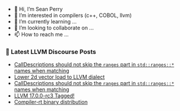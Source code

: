 - 👋 Hi, I’m Sean Perry
- 👀 I’m interested in compilers (c++, COBOL, llvm)
- 🌱 I’m currently learning ...
- 💞️ I’m looking to collaborate on ...
- 📫 How to reach me ...

<!---
s66perry/s66perry is a ✨ special ✨ repository because its `README.md` (this file) appears on your GitHub profile.
You can click the Preview link to take a look at your changes.
--->
### 📕 Latest LLVM Discourse Posts

<!-- DISCOURSE-LLVM:START -->
- [CallDescriptions should not skip the `ranges` part in `std::ranges::*` names when matching](https://discourse.llvm.org/t/calldescriptions-should-not-skip-the-ranges-part-in-std-names-when-matching/73076#post_4)
- [Lower 2d vector load to LLVM dialect](https://discourse.llvm.org/t/lower-2d-vector-load-to-llvm-dialect/73084#post_1)
- [CallDescriptions should not skip the `ranges` part in `std::ranges::*` names when matching](https://discourse.llvm.org/t/calldescriptions-should-not-skip-the-ranges-part-in-std-names-when-matching/73076#post_3)
- [LLVM 17.0.0-rc3 Tagged!](https://discourse.llvm.org/t/llvm-17-0-0-rc3-tagged/72920#post_10)
- [Compiler-rt binary distribution](https://discourse.llvm.org/t/compiler-rt-binary-distribution/73023#post_5)
<!-- DISCOURSE-LLVM:END -->
